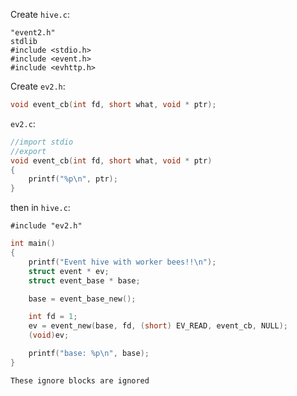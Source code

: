 
Create `hive.c`:

```#
"event2.h"
stdlib
#include <stdio.h>
#include <event.h>
#include <evhttp.h>
```

Create `ev2.h`:
```c
void event_cb(int fd, short what, void * ptr);
```

`ev2.c`:
```c
//import stdio
//export
void event_cb(int fd, short what, void * ptr)
{
    printf("%p\n", ptr);
}
```

then in `hive.c`:
```include
#include "ev2.h"
```

```c
int main()
{
    printf("Event hive with worker bees!!\n");
    struct event * ev;
    struct event_base * base;

    base = event_base_new();

    int fd = 1;
    ev = event_new(base, fd, (short) EV_READ, event_cb, NULL);
    (void)ev;

    printf("base: %p\n", base);
}
```

```ignore
These ignore blocks are ignored
```
